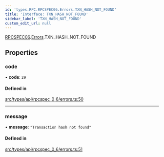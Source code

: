 ```yaml
---
id: 'types.RPC.RPCSPEC06.Errors.TXN_HASH_NOT_FOUND'
title: 'Interface: TXN_HASH_NOT_FOUND'
sidebar_label: 'TXN_HASH_NOT_FOUND'
custom_edit_url: null
---
```


[RPCSPEC06](../namespaces/types.RPC.RPCSPEC06.md).[Errors](../namespaces/types.RPC.RPCSPEC06.Errors.md).TXN_HASH_NOT_FOUND

## Properties

### code

• **code**: `29`

#### Defined in

[src/types/api/rpcspec_0_6/errors.ts:50](https://github.com/starknet-io/starknet.js/blob/v6.24.1/src/types/api/rpcspec_0_6/errors.ts#L50)

---

### message

• **message**: `"Transaction hash not found"`

#### Defined in

[src/types/api/rpcspec_0_6/errors.ts:51](https://github.com/starknet-io/starknet.js/blob/v6.24.1/src/types/api/rpcspec_0_6/errors.ts#L51)
